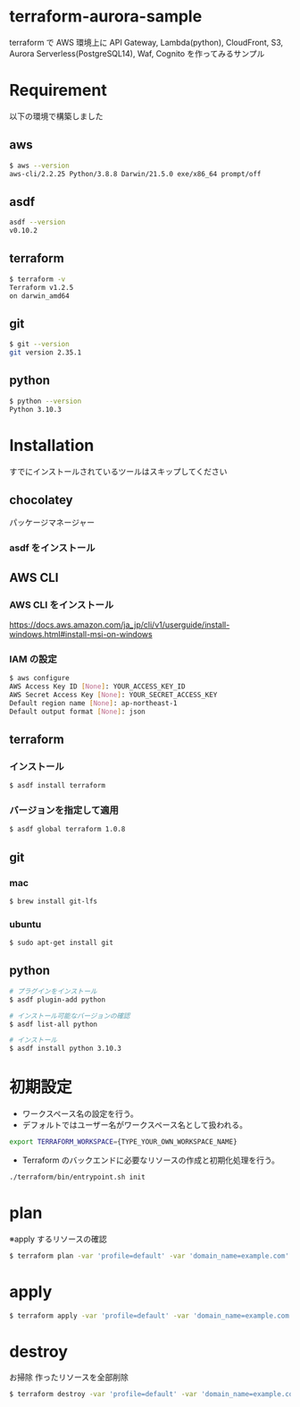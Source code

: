 # terraform-aurora-sample

terraform で AWS 環境上に API Gateway, Lambda(python), CloudFront, S3, Aurora Serverless(PostgreSQL14), Waf, Cognito を作ってみるサンプル

# Requirement

以下の環境で構築しました

## aws

```bash
$ aws --version
aws-cli/2.2.25 Python/3.8.8 Darwin/21.5.0 exe/x86_64 prompt/off
```

## asdf

```bash
asdf --version
v0.10.2
```

## terraform

```bash
$ terraform -v
Terraform v1.2.5
on darwin_amd64
```

## git

```bash
$ git --version
git version 2.35.1
```

## python

```bash
$ python --version
Python 3.10.3
```

# Installation

すでにインストールされているツールはスキップしてください

## chocolatey

パッケージマネージャー

### asdf をインストール

## AWS CLI

### AWS CLI をインストール

https://docs.aws.amazon.com/ja_jp/cli/v1/userguide/install-windows.html#install-msi-on-windows

### IAM の設定

```bash
$ aws configure
AWS Access Key ID [None]: YOUR_ACCESS_KEY_ID
AWS Secret Access Key [None]: YOUR_SECRET_ACCESS_KEY
Default region name [None]: ap-northeast-1
Default output format [None]: json
```

## terraform

### インストール

```bash
$ asdf install terraform
```

### バージョンを指定して適用

```bash
$ asdf global terraform 1.0.8
```

## git

### mac

```bash
$ brew install git-lfs
```

### ubuntu

```bash
$ sudo apt-get install git
```

## python

```bash
# プラグインをインストール
$ asdf plugin-add python

# インストール可能なバージョンの確認
$ asdf list-all python

# インストール
$ asdf install python 3.10.3
```

# 初期設定

- ワークスペース名の設定を行う。
- デフォルトではユーザー名がワークスペース名として扱われる。

```bash
export TERRAFORM_WORKSPACE={TYPE_YOUR_OWN_WORKSPACE_NAME}
```

- Terraform のバックエンドに必要なリソースの作成と初期化処理を行う。

```bash
./terraform/bin/entrypoint.sh init
```

# plan

※apply するリソースの確認

```bash
$ terraform plan -var 'profile=default' -var 'domain_name=example.com' -var 'domain_name_certificate_arn=arn:aws:acm:ap-northeast-1:xxxxxxxxxxxx:certificate/xxxxxxxx-xxxx-xxxx-xxxx-xxxxxxxxxxxx'
```

# apply

```bash
$ terraform apply -var 'profile=default' -var 'domain_name=example.com' -var 'domain_name_certificate_arn=arn:aws:acm:ap-northeast-1:xxxxxxxxxxxx:certificate/xxxxxxxx-xxxx-xxxx-xxxx-xxxxxxxxxxxx'
```

# destroy

お掃除
作ったリソースを全部削除

```bash
$ terraform destroy -var 'profile=default' -var 'domain_name=example.com' -var 'domain_name_certificate_arn=arn:aws:acm:ap-northeast-1:xxxxxxxxxxxx:certificate/xxxxxxxx-xxxx-xxxx-xxxx-xxxxxxxxxxxx'
```
